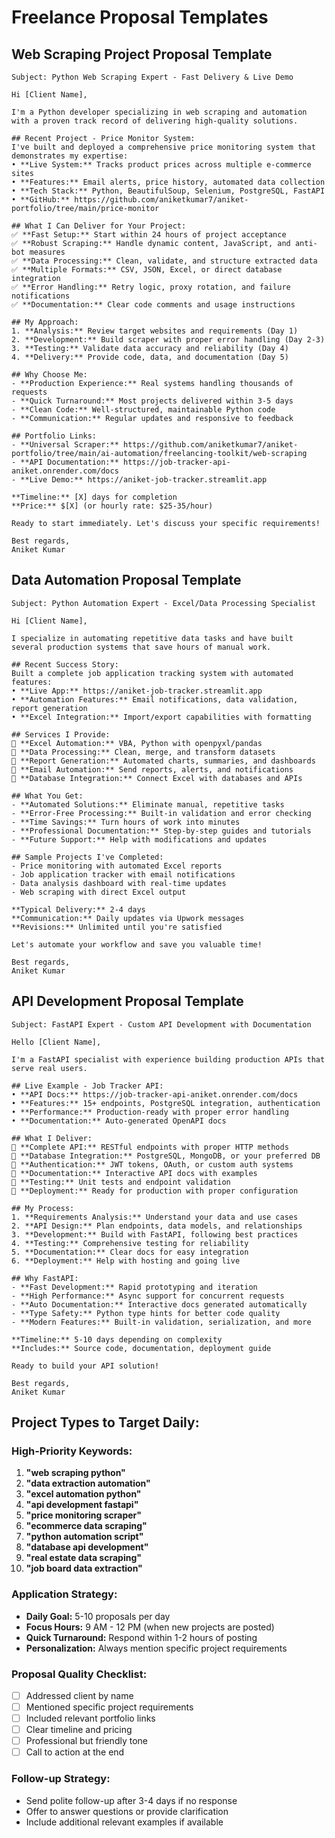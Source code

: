 # Freelance Proposal Templates

## Web Scraping Project Proposal Template

```
Subject: Python Web Scraping Expert - Fast Delivery & Live Demo

Hi [Client Name],

I'm a Python developer specializing in web scraping and automation with a proven track record of delivering high-quality solutions.

## Recent Project - Price Monitor System:
I've built and deployed a comprehensive price monitoring system that demonstrates my expertise:
• **Live System:** Tracks product prices across multiple e-commerce sites
• **Features:** Email alerts, price history, automated data collection
• **Tech Stack:** Python, BeautifulSoup, Selenium, PostgreSQL, FastAPI
• **GitHub:** https://github.com/aniketkumar7/aniket-portfolio/tree/main/price-monitor

## What I Can Deliver for Your Project:
✅ **Fast Setup:** Start within 24 hours of project acceptance
✅ **Robust Scraping:** Handle dynamic content, JavaScript, and anti-bot measures
✅ **Data Processing:** Clean, validate, and structure extracted data
✅ **Multiple Formats:** CSV, JSON, Excel, or direct database integration
✅ **Error Handling:** Retry logic, proxy rotation, and failure notifications
✅ **Documentation:** Clear code comments and usage instructions

## My Approach:
1. **Analysis:** Review target websites and requirements (Day 1)
2. **Development:** Build scraper with proper error handling (Day 2-3)
3. **Testing:** Validate data accuracy and reliability (Day 4)
4. **Delivery:** Provide code, data, and documentation (Day 5)

## Why Choose Me:
- **Production Experience:** Real systems handling thousands of requests
- **Quick Turnaround:** Most projects delivered within 3-5 days
- **Clean Code:** Well-structured, maintainable Python code
- **Communication:** Regular updates and responsive to feedback

## Portfolio Links:
- **Universal Scraper:** https://github.com/aniketkumar7/aniket-portfolio/tree/main/ai-automation/freelancing-toolkit/web-scraping
- **API Documentation:** https://job-tracker-api-aniket.onrender.com/docs
- **Live Demo:** https://aniket-job-tracker.streamlit.app

**Timeline:** [X] days for completion
**Price:** $[X] (or hourly rate: $25-35/hour)

Ready to start immediately. Let's discuss your specific requirements!

Best regards,
Aniket Kumar
```

## Data Automation Proposal Template

```
Subject: Python Automation Expert - Excel/Data Processing Specialist

Hi [Client Name],

I specialize in automating repetitive data tasks and have built several production systems that save hours of manual work.

## Recent Success Story:
Built a complete job application tracking system with automated features:
• **Live App:** https://aniket-job-tracker.streamlit.app  
• **Automation Features:** Email notifications, data validation, report generation
• **Excel Integration:** Import/export capabilities with formatting

## Services I Provide:
🔧 **Excel Automation:** VBA, Python with openpyxl/pandas
🔧 **Data Processing:** Clean, merge, and transform datasets
🔧 **Report Generation:** Automated charts, summaries, and dashboards
🔧 **Email Automation:** Send reports, alerts, and notifications
🔧 **Database Integration:** Connect Excel with databases and APIs

## What You Get:
- **Automated Solutions:** Eliminate manual, repetitive tasks
- **Error-Free Processing:** Built-in validation and error checking
- **Time Savings:** Turn hours of work into minutes
- **Professional Documentation:** Step-by-step guides and tutorials
- **Future Support:** Help with modifications and updates

## Sample Projects I've Completed:
- Price monitoring with automated Excel reports
- Job application tracker with email notifications
- Data analysis dashboard with real-time updates
- Web scraping with direct Excel output

**Typical Delivery:** 2-4 days
**Communication:** Daily updates via Upwork messages
**Revisions:** Unlimited until you're satisfied

Let's automate your workflow and save you valuable time!

Best regards,
Aniket Kumar
```

## API Development Proposal Template

```
Subject: FastAPI Expert - Custom API Development with Documentation

Hello [Client Name],

I'm a FastAPI specialist with experience building production APIs that serve real users.

## Live Example - Job Tracker API:
• **API Docs:** https://job-tracker-api-aniket.onrender.com/docs
• **Features:** 15+ endpoints, PostgreSQL integration, authentication
• **Performance:** Production-ready with proper error handling
• **Documentation:** Auto-generated OpenAPI docs

## What I Deliver:
🚀 **Complete API:** RESTful endpoints with proper HTTP methods
🚀 **Database Integration:** PostgreSQL, MongoDB, or your preferred DB
🚀 **Authentication:** JWT tokens, OAuth, or custom auth systems
🚀 **Documentation:** Interactive API docs with examples
🚀 **Testing:** Unit tests and endpoint validation
🚀 **Deployment:** Ready for production with proper configuration

## My Process:
1. **Requirements Analysis:** Understand your data and use cases
2. **API Design:** Plan endpoints, data models, and relationships
3. **Development:** Build with FastAPI, following best practices
4. **Testing:** Comprehensive testing for reliability
5. **Documentation:** Clear docs for easy integration
6. **Deployment:** Help with hosting and going live

## Why FastAPI:
- **Fast Development:** Rapid prototyping and iteration
- **High Performance:** Async support for concurrent requests
- **Auto Documentation:** Interactive docs generated automatically
- **Type Safety:** Python type hints for better code quality
- **Modern Features:** Built-in validation, serialization, and more

**Timeline:** 5-10 days depending on complexity
**Includes:** Source code, documentation, deployment guide

Ready to build your API solution!

Best regards,
Aniket Kumar
```

## Project Types to Target Daily:

### High-Priority Keywords:
1. **"web scraping python"**
2. **"data extraction automation"**
3. **"excel automation python"**
4. **"api development fastapi"**
5. **"price monitoring scraper"**
6. **"ecommerce data scraping"**
7. **"python automation script"**
8. **"database api development"**
9. **"real estate data scraping"**
10. **"job board data extraction"**

### Application Strategy:
- **Daily Goal:** 5-10 proposals per day
- **Focus Hours:** 9 AM - 12 PM (when new projects are posted)
- **Quick Turnaround:** Respond within 1-2 hours of posting
- **Personalization:** Always mention specific project requirements

### Proposal Quality Checklist:
- [ ] Addressed client by name
- [ ] Mentioned specific project requirements
- [ ] Included relevant portfolio links
- [ ] Clear timeline and pricing
- [ ] Professional but friendly tone
- [ ] Call to action at the end

### Follow-up Strategy:
- Send polite follow-up after 3-4 days if no response
- Offer to answer questions or provide clarification
- Include additional relevant examples if available
